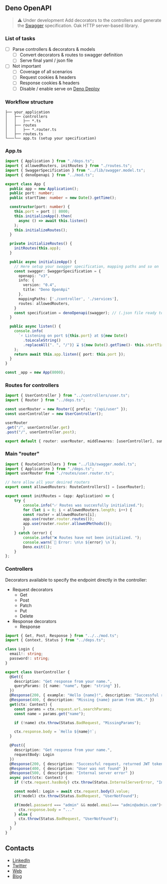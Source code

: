 ## Deno OpenAPI
> ⚠ Under development
Add decorators to the controllers and generate the [Swagger](https://swagger.io/) specification. Oak HTTP server-based library.

### List of tasks
- [ ] Parse controllers & decorators & models
    - [ ] Convert decorators & routes to swagger definition
    - [ ] Serve final yaml / json file
- [ ] Not important
    - [ ] Coverage of all scenarios
    - [ ] Request cookies & headers
    - [ ] Response cookies & headers
    - [ ] Disable / enable serve on [Deno Deploy](https://deno.com/deploy)

### Workflow structure
```
├── your_application
│   ├── controllers
│   │   ├── *.ts
│   ├── routes
│   │   ├── *.router.ts
│   ├── routes.ts
└───└── app.ts (setup your specification)
```

### App.ts
```typescript
import { Application } from "./deps.ts";
import { allowedRouters, initRoutes } from "./routes.ts";
import { SwaggerSpecification } from "../lib/swagger.model.ts";
import { denoOpenapi } from "../mod.ts";

export class App {
  public app = new Application();
  public port: number;
  public startTime: number = new Date().getTime();

  constructor(port: number) {
    this.port = port || 8000;
    this.initializeApp().then(
      async () => await this.listen()
    );
    this.initializeRoutes();
  }

  private initializeRoutes() {
    initRoutes(this.app);
  }

  public async initializeApp() {
    // Here setup your swagger specification, mapping paths and so on
    const swagger: SwaggerSpecification = {
      openapi: "v3",
      info: {
        version: "0.4",
        title: "Deno OpenApi"
      },
      mappingPaths: ['./controller', './services'],
      routes: allowedRouters,
    }
    const specification = denoOpenapi(swagger); // (.json file ready to serve)
  }

  public async listen() {
    console.info(
      `⚡ Listening on port ${this.port} at ${new Date()
        .toLocaleString()
        .replaceAll(". ", "/")} ⌛ ${new Date().getTime()- this.startTime}ms \n`
    );
    return await this.app.listen({ port: this.port });
  }
}

const _app = new App(8000);
```

### Routes for controllers
```typescript
import { UserController } from "../controllers/user.ts";
import { Router } from "../deps.ts";

const userRouter = new Router({ prefix: "/api/user" });
const userController = new UserController();

userRouter
.get("/", userController.get)
.post("/", userController.post);

export default { router: userRouter, middlewares: [userController], summary: "User endpoint" };
```

### Main "router"
```typescript
import { RouteControllers } from "../lib/swagger.model.ts";
import { Application } from "./deps.ts";
import userRouter from "./routes/user.router.ts";

// here allow all your desired routers
export const allowedRouters: RouteControllers[] = [userRouter];

export const initRoutes = (app: Application) => {
    try {
        console.info("✅ Routes was succesfully initialized.");
        for (let i = 0; i < allowedRouters.length; i++) {
        const router = allowedRouters[i];
        app.use(router.router.routes());
        app.use(router.router.allowedMethods());
        }
    } catch (error) {
        console.info("❌ Routes have not been initialized. ");
        console.warn(`📢 Error: \n\n ${error} \n`);
        Deno.exit(1);
    }
};
```

### Controllers
Decorators available to specify the endpoint directly in the controller:
- Request decorators
    - Get
    - Post
    - Patch
    - Put
    - Delete
- Response decorators
    - Response

```typescript
import { Get, Post, Response } from "../../mod.ts";
import { Context, Status } from "../deps.ts";

class Login {
  email!: string;
  password!: string;
}

export class UserController {
  @Get({
    description: "Get response from your name.",
    queryParams: [{ name: "name", type: "string" }],
  })
  @Response(200, { example: "Hello {name}!", description: "Successful request" },)
  @Response(400, { description: "Missing {name} param from URL." })
  get(ctx: Context) {
    const params = ctx.request.url.searchParams;
    const name = params.get("name");

    if (!name) ctx.throw(Status.BadRequest, "MissingParams");

    ctx.response.body = `Hello ${name}!`;
  }

  @Post({
    description: "Get response from your name.",
    requestBody: Login
  })
  @Response(200, { description: "Successful request, returned JWT token" },)
  @Response(400, { description: "User was not found" })
  @Response(500, { description: "Internal server error" })
  async post(ctx: Context) {
    if (!ctx.request.hasBody) ctx.throw(Status.InternalServerError, "InternalServerError");

    const model: Login = await ctx.request.body().value;
    if(!model) ctx.throw(Status.BadRequest, "UserNotFound");

    if(model.password === "admin" && model.email=== "admin@admin.com"){
      ctx.response.body = "..."
    } else {
      ctx.throw(Status.BadRequest, "UserNotFound");
    }
  }
}
```

## Contacts 
- [LinkedIn](https://www.linkedin.com/in/kalousek/)
- [Twitter](https://twitter.com/kalousekf)
- [Web](https://filipkalousek.cz)
- [Blog](https://blog.filipkalousek.cz)